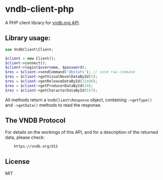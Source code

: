 # vndb-client-php

A PHP client library for [vndb.org API](https://vndb.org/d11). 

## Library usage:

```php
use VndbClient\Client;

$client = new Client();
$client->connect();
$client->login($username, $password);
$res = $client->sendCommand('dbstats'); // send raw command
$res = $client->getVisualNovelDataById(5);
$res = $client->getReleaseDataById(21446);
$res = $client->getProducerDataById(24);
$res = $client->getCharacterDataById(537);
```
All methods return a `VndbClient\Response` object, containing `->getType()` and `->getData()` methods to read the response.

## The VNDB Protocol

For details on the workings of this API, and for a description of the returned data, please check:

        https://vndb.org/d11

## License

MIT
